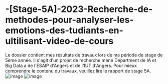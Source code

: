 # -[Stage-5A]-2023-Recherche-de-methodes-pour-analyser-les-emotions-des-tudiants-en-ultilisant-video-de-cours
Le dossier contient mes résultats de travaux lors de ma période de stage de 5ème année. Il s'agit d'un projet de recherche mené Départment de IA et Big Data  a de l'ESAIP d'Angers et de l'IUT d'Angers. Pour mieux comprendre le contenu du travaux, veuillez lire le rapport de stage 5A.![image](https://github.com/Duy220599/-Stage-5A-2023-Recherche-de-m-thodes-pour-analyser-les-motions-des-tudiants-en-video/assets/68498827/02f76dcb-1fd3-4524-8449-4b05a6646131)
![image](https://github.com/Duy220599/-Stage-5A-2023-Recherche-de-m-thodes-pour-analyser-les-motions-des-tudiants-en-video/assets/68498827/277bb2d7-3e6a-448c-ae27-41b9df15aff9)

